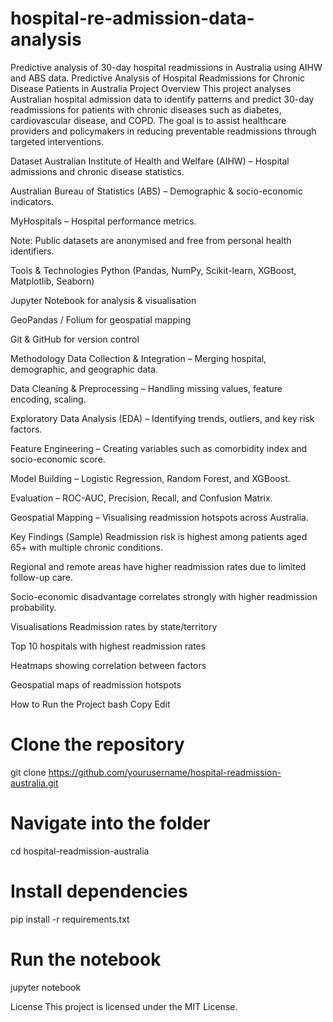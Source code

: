 # hospital-re-admission-data-analysis
Predictive analysis of 30-day hospital readmissions in Australia using AIHW and ABS data.
Predictive Analysis of Hospital Readmissions for Chronic Disease Patients in Australia
Project Overview
This project analyses Australian hospital admission data to identify patterns and predict 30-day readmissions for patients with chronic diseases such as diabetes, cardiovascular disease, and COPD. The goal is to assist healthcare providers and policymakers in reducing preventable readmissions through targeted interventions.

Dataset
Australian Institute of Health and Welfare (AIHW) – Hospital admissions and chronic disease statistics.

Australian Bureau of Statistics (ABS) – Demographic & socio-economic indicators.

MyHospitals – Hospital performance metrics.

Note: Public datasets are anonymised and free from personal health identifiers.

Tools & Technologies
Python (Pandas, NumPy, Scikit-learn, XGBoost, Matplotlib, Seaborn)

Jupyter Notebook for analysis & visualisation

GeoPandas / Folium for geospatial mapping

Git & GitHub for version control

Methodology
Data Collection & Integration – Merging hospital, demographic, and geographic data.

Data Cleaning & Preprocessing – Handling missing values, feature encoding, scaling.

Exploratory Data Analysis (EDA) – Identifying trends, outliers, and key risk factors.

Feature Engineering – Creating variables such as comorbidity index and socio-economic score.

Model Building – Logistic Regression, Random Forest, and XGBoost.

Evaluation – ROC-AUC, Precision, Recall, and Confusion Matrix.

Geospatial Mapping – Visualising readmission hotspots across Australia.

Key Findings (Sample)
Readmission risk is highest among patients aged 65+ with multiple chronic conditions.

Regional and remote areas have higher readmission rates due to limited follow-up care.

Socio-economic disadvantage correlates strongly with higher readmission probability.

Visualisations
Readmission rates by state/territory

Top 10 hospitals with highest readmission rates

Heatmaps showing correlation between factors

Geospatial maps of readmission hotspots

How to Run the Project
bash
Copy
Edit
# Clone the repository
git clone https://github.com/yourusername/hospital-readmission-australia.git

# Navigate into the folder
cd hospital-readmission-australia

# Install dependencies
pip install -r requirements.txt

# Run the notebook
jupyter notebook


License
This project is licensed under the MIT License.
